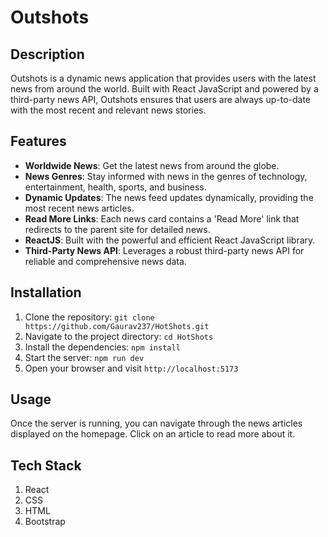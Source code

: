 # Outshots

## Description
Outshots is a dynamic news application that provides users with the latest news from around the world. Built with React JavaScript and powered by a third-party news API, Outshots ensures that users are always up-to-date with the most recent and relevant news stories.

## Features
- **Worldwide News**: Get the latest news from around the globe.
- **News Genres**: Stay informed with news in the genres of technology, entertainment, health, sports, and business.
- **Dynamic Updates**: The news feed updates dynamically, providing the most recent news articles.
- **Read More Links**: Each news card contains a 'Read More' link that redirects to the parent site for detailed news.
- **ReactJS**: Built with the powerful and efficient React JavaScript library.
- **Third-Party News API**: Leverages a robust third-party news API for reliable and comprehensive news data.

## Installation
1. Clone the repository: `git clone https://github.com/Gaurav237/HotShots.git`
2. Navigate to the project directory: `cd HotShots`
3. Install the dependencies: `npm install`
4. Start the server: `npm run dev`
5. Open your browser and visit `http://localhost:5173`

## Usage
Once the server is running, you can navigate through the news articles displayed on the homepage. Click on an article to read more about it.

## Tech Stack
1. React
2. CSS
3. HTML
4. Bootstrap
